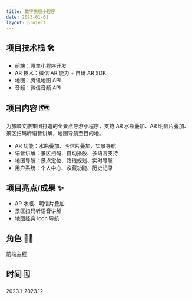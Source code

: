 ```yaml
---
title: 数字旅顺小程序
date: 2023-01-01
layout: project
---
```


## 项目技术栈 🛠️

- 前端：原生小程序开发
- AR 技术：微信 AR 能力 + 自研 AR SDK
- 地图：腾讯地图 API
- 音频：微信音频 API

## 项目内容 🗺️

为旅顺文旅集团打造的全景点导游小程序，支持 AR 水瓶叠加、AR 明信片叠加、景区扫码听语音讲解，地图导航至目的地。

- AR 功能：水瓶叠加、明信片叠加、实景导航
- 语音讲解：景区扫码、自动播放、多语言支持
- 地图导航：景点定位、路线规划、实时导航
- 用户系统：个人中心、收藏功能、历史记录

## 项目亮点/成果 ✨

- AR 水瓶、明信片叠加
- 景区扫码听语音讲解
- 地图经典 Icon 导航

## 角色 👨‍💻

前端主程

## 时间 🗓️

2023.1-2023.12
